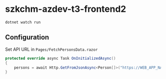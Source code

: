 # szkchm-azdev-t3-frontend2


```
dotnet watch run
```


## Configuration

Set API URL in `Pages/FetchPersonsData.razor`
```cs
protected override async Task OnInitializedAsync()
{
    persons = await Http.GetFromJsonAsync<Person[]>("https://WEB_APP_NAME.azurewebsites.net/users");
}
```